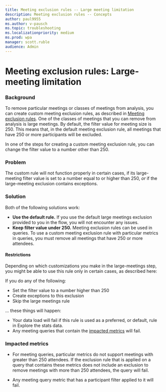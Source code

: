 ```yaml
---
title: Meeting exclusion rules -- Large meeting limitation 
description: Meeting exclusion rules -- Concepts   
author: paul9955
ms.author: v-pausch
ms.topic: troubleshooting
ms.localizationpriority: medium 
ms.prod: wpa
manager: scott.ruble
audience: Admin
---
```


# Meeting exclusion rules: Large-meeting limitation

### Background

To remove particular meetings or classes of meetings from analysis, you can create custom meeting exclusion rules, as described in [Meeting exclusion rules](meeting-exclusions-intro.md). One of the classes of meetings that you can remove from analysis is large meetings. By default, the filter value for meeting size is 250. This means that, in the default meeting exclusion rule, all meetings that have 250 or more participants will be excluded. 

In one of the steps for creating a custom meeting exclusion rule, you can change the filter value to a number other than 250.

### Problem

The custom rule will not function properly in certain cases, if its large-meeting filter value is set to a number equal to or higher than 250, _or_ if the large-meeting exclusion contains exceptions. 

### Solution

Both of the following solutions work:

 * **Use the default rule.** If you use the default large meetings exclusion provided to you in the flow, you will not encounter any issues.
 * **Keep filter value under 250.** Meeting exclusion rules can be used in queries. To use a custom meeting exclusion rule with particular metrics in queries, you must remove all meetings that have 250 or more attendees.

#### Restrictions

Depending on which customizations you make in the large-meetings step, you might be able to use this rule only in certain cases, as described here:

If you do any of the following:

 * Set the filter value to a number higher than 250
 * Create exceptions to this exclusion
 * Skip the large meetings rule

... these things will happen:

 * Your data load will fail if this rule is used as a preferred, or default, rule in Explore the stats data.
 * Any meeting queries that contain the [impacted metrics](#impacted-metrics) will fail. 

### Impacted metrics

 * For meeting queries, particular metrics do not support meetings with greater than 250 attendees. If the exclusion rule that is applied on a query that contains these metrics does not include an exclusion to remove meetings with more than 250 attendees, the query will fail. 

<!--
The impacted metrics are: 

<List of metrics here> FOR THIS, PUT "PARTICULAR QUERIES IN MEETING QUERIES"
-->
 * Any meeting query metric that has a participant filter applied to it will fail. 
